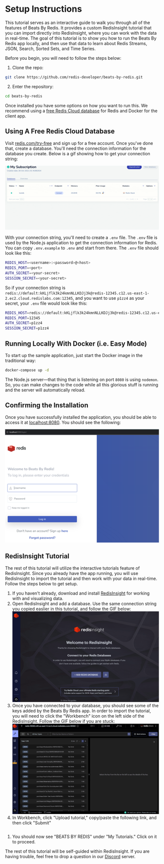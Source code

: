 # Setup Instructions

This tutorial serves as an interactive guide to walk you through all of the features of Beats By Redis. It provides a custom RedisInsight tutorial that you can import directly into RedisInsight, where you can work with the data in real-time. The goal of this tutorial is to show you how to run the Beats By Redis app locally, and then use that data to learn about Redis Streams, JSON, Search, Sorted Sets, and Time Series.

Before you begin, you will need to follow the steps below:

1. Clone the repo:

```bash
git clone https://github.com/redis-developer/beats-by-redis.git
```

2. Enter the repository:

```bash
cd beats-by-redis
```

Once installed you have some options on how you want to run this. We recommend using a [free Redis Cloud database](https://redis.com/try-free) for Redis and Docker for the client app.

## Using A Free Redis Cloud Database

Visit [redis.com/try-free](https://redis.com/try-free) and sign up for a free account. Once you've done that, create a database. You'll need the connection information for the database you create. Below is a gif showing how to get your connection string:

![Redis Cloud connection string](redis-cloud-connection-string.gif)

With your connection string, you'll need to create a `.env` file. The `.env` file is used by the Node.js application to get the connection information for Redis. You can copy `.env.example` to `.env` and start from there. The `.env` file should look like this:

```bash
REDIS_HOST=<username>:<password>@<host>
REDIS_PORT=<port>
AUTH_SECRET=<your-secret>
SESSION_SECRET=<your-secret>
```

So if your connection string is `redis://default:kKLjflk3k24kmnNLLKDJj3k@redis-12345.c12.us-east-1-2.ec2.cloud.redislabs.com:12345`, and you want to use `p1zz4` as your secret, your `.env` file would look like this:

```bash
REDIS_HOST=redis://default:kKLjflk3k24kmnNLLKDJj3k@redis-12345.c12.us-east-1-2.ec2.cloud.redislabs.com
REDIS_PORT=12345
AUTH_SECRET=p1zz4
SESSION_SECRET=p1zz4
```

## Running Locally With Docker (i.e. Easy Mode)

To start up the sample application, just start the Docker image in the traditional way:

```bash
docker-compose up -d
```

The Node.js server—that thing that is listening on port `8080` is using `nodemon`. So, you can make changes to the code while all this glorious stuff is running and the server will automatically reload.

## Confirming the Installation

Once you have successfully installed the application, you should be able to access it at [localhost:8080](http://localhost:8080). You should see the following:

![Beats By Redis login screen](login-screen.png)

## RedisInsight Tutorial

The rest of this tutorial will utilize the interactive tutorials feature of RedisInsight. Since you already have the app running, you will use RedisInsight to import the tutorial and then work with your data in real-time. Follow the steps below to get setup.

1. If you haven't already, download and install [RedisInsight](https://redis.com/redisinsight/) for working with and visualizing data.
1. Open RedisInsight and add a database. Use the same connection string you copied easlier in this tutorial, and follow the GIF below:
![RedisInsight add database](redisinsight-add-database.gif)
1. Once you have connected to your database, you should see some of the keys added by the Beats By Redis app. In order to import the tutorial, you will need to click the "Workbench" icon on the left side of the RedisInsight. Follow the GIF below if you are stuck:
![RedisInsight Workbench](workbench-custom-tutorial.gif)
1. In Workbench, click "Upload tutorial," copy/paste the following link, and then click "Submit"
```

```
1. You should now see "BEATS BY REDIS" under "My Tutorials." Click on it to proceed.

The rest of this tutorial will be self-guided within RedisInsight. If you are having trouble, feel free to drop a question in our [Discord](https://discord.gg/redis) server.

